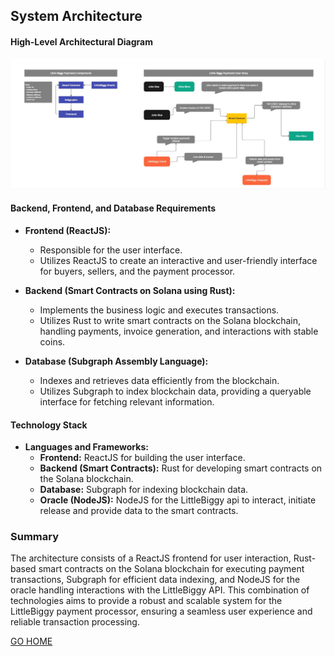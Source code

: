 ## System Architecture

#### High-Level Architectural Diagram
![System Architecture Diagram](./images//LittleBiggy.jpg)

#### Backend, Frontend, and Database Requirements
- **Frontend (ReactJS):**
  - Responsible for the user interface.
  - Utilizes ReactJS to create an interactive and user-friendly interface for buyers, sellers, and the payment processor.
  
- **Backend (Smart Contracts on Solana using Rust):**
  - Implements the business logic and executes transactions.
  - Utilizes Rust to write smart contracts on the Solana blockchain, handling payments, invoice generation, and interactions with stable coins.
  
- **Database (Subgraph Assembly Language):**
  - Indexes and retrieves data efficiently from the blockchain.
  - Utilizes Subgraph to index blockchain data, providing a queryable interface for fetching relevant information.

#### Technology Stack
- **Languages and Frameworks:**
  - **Frontend:** ReactJS for building the user interface.
  - **Backend (Smart Contracts):** Rust for developing smart contracts on the Solana blockchain.
  - **Database:** Subgraph for indexing blockchain data.
  - **Oracle (NodeJS):** NodeJS for the LittleBiggy api to interact, initiate release and provide data to the smart contracts.

### Summary
The architecture consists of a ReactJS frontend for user interaction, Rust-based smart contracts on the Solana blockchain for executing payment transactions, Subgraph for efficient data indexing, and NodeJS for the oracle handling interactions with the LittleBiggy API. This combination of technologies aims to provide a robust and scalable system for the LittleBiggy payment processor, ensuring a seamless user experience and reliable transaction processing.

[GO HOME](/readme.md)